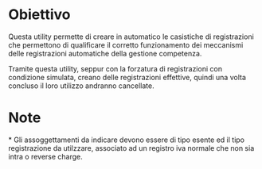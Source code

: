 # Obiettivo

Questa utility permette di creare in automatico le casistiche di registrazioni che permettono di qualificare il corretto funzionamento dei meccanismi delle registrazioni automatiche della gestione competenza.

Tramite questa utility, seppur con la forzatura di registrazioni con condizione simulata,
creano delle registrazioni effettive, quindi una volta concluso il loro utilizzo andranno
cancellate.

# Note
\* Gli assoggettamenti da indicare devono essere di tipo esente ed il tipo registrazione da utilzzare, associato ad un registro iva normale che non sia intra o reverse charge.

